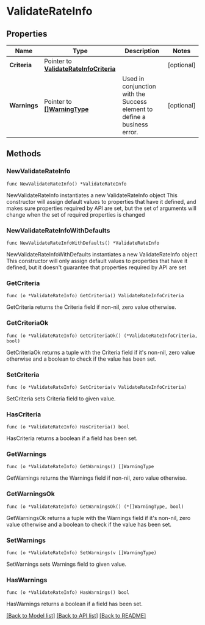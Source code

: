 # ValidateRateInfo

## Properties

Name | Type | Description | Notes
------------ | ------------- | ------------- | -------------
**Criteria** | Pointer to [**ValidateRateInfoCriteria**](ValidateRateInfoCriteria.md) |  | [optional] 
**Warnings** | Pointer to [**[]WarningType**](WarningType.md) | Used in conjunction with the Success element to define a business error. | [optional] 

## Methods

### NewValidateRateInfo

`func NewValidateRateInfo() *ValidateRateInfo`

NewValidateRateInfo instantiates a new ValidateRateInfo object
This constructor will assign default values to properties that have it defined,
and makes sure properties required by API are set, but the set of arguments
will change when the set of required properties is changed

### NewValidateRateInfoWithDefaults

`func NewValidateRateInfoWithDefaults() *ValidateRateInfo`

NewValidateRateInfoWithDefaults instantiates a new ValidateRateInfo object
This constructor will only assign default values to properties that have it defined,
but it doesn't guarantee that properties required by API are set

### GetCriteria

`func (o *ValidateRateInfo) GetCriteria() ValidateRateInfoCriteria`

GetCriteria returns the Criteria field if non-nil, zero value otherwise.

### GetCriteriaOk

`func (o *ValidateRateInfo) GetCriteriaOk() (*ValidateRateInfoCriteria, bool)`

GetCriteriaOk returns a tuple with the Criteria field if it's non-nil, zero value otherwise
and a boolean to check if the value has been set.

### SetCriteria

`func (o *ValidateRateInfo) SetCriteria(v ValidateRateInfoCriteria)`

SetCriteria sets Criteria field to given value.

### HasCriteria

`func (o *ValidateRateInfo) HasCriteria() bool`

HasCriteria returns a boolean if a field has been set.

### GetWarnings

`func (o *ValidateRateInfo) GetWarnings() []WarningType`

GetWarnings returns the Warnings field if non-nil, zero value otherwise.

### GetWarningsOk

`func (o *ValidateRateInfo) GetWarningsOk() (*[]WarningType, bool)`

GetWarningsOk returns a tuple with the Warnings field if it's non-nil, zero value otherwise
and a boolean to check if the value has been set.

### SetWarnings

`func (o *ValidateRateInfo) SetWarnings(v []WarningType)`

SetWarnings sets Warnings field to given value.

### HasWarnings

`func (o *ValidateRateInfo) HasWarnings() bool`

HasWarnings returns a boolean if a field has been set.


[[Back to Model list]](../README.md#documentation-for-models) [[Back to API list]](../README.md#documentation-for-api-endpoints) [[Back to README]](../README.md)


